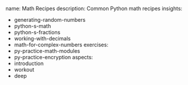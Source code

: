 name: Math Recipes
description: Common Python math recipes
insights:
  - generating-random-numbers
  - python-s-math
  - python-s-fractions
  - working-with-decimals
  - math-for-complex-numbers
exercises:
  - py-practice-math-modules
  - py-practice-encryption
aspects:
  - introduction
  - workout
  - deep
 
